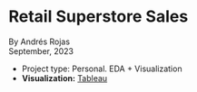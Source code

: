 # Retail Superstore Sales
By Andrés Rojas   
September, 2023

* Project type: Personal. EDA + Visualization
* **Visualization:** [Tableau](https://public.tableau.com/app/profile/aerojasm/viz/SuperstoreDashboard_16999750588960/Overview)

